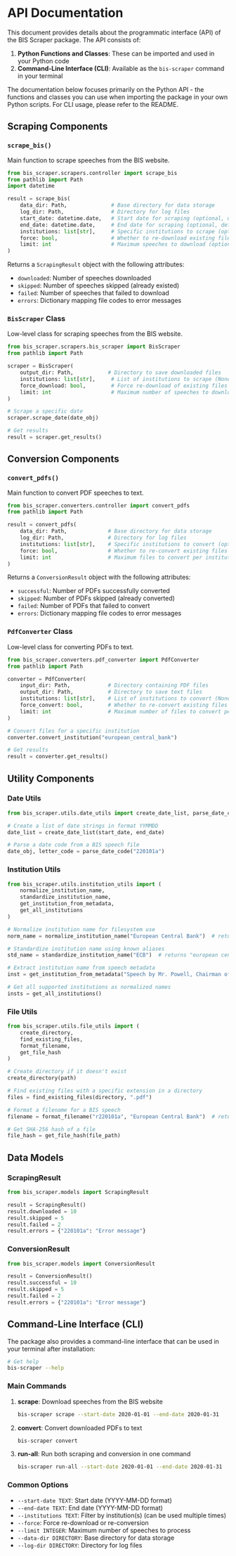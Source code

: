 # API Documentation

This document provides details about the programmatic interface (API) of the BIS Scraper package. The API consists of:

1. **Python Functions and Classes**: These can be imported and used in your Python code
2. **Command-Line Interface (CLI)**: Available as the `bis-scraper` command in your terminal

The documentation below focuses primarily on the Python API - the functions and classes you can use when importing the package in your own Python scripts. For CLI usage, please refer to the README.

## Scraping Components

### `scrape_bis()`

Main function to scrape speeches from the BIS website.

```python
from bis_scraper.scrapers.controller import scrape_bis
from pathlib import Path
import datetime

result = scrape_bis(
    data_dir: Path,              # Base directory for data storage
    log_dir: Path,               # Directory for log files
    start_date: datetime.date,   # Start date for scraping (optional, default: 7 days ago)
    end_date: datetime.date,     # End date for scraping (optional, default: today)
    institutions: list[str],     # Specific institutions to scrape (optional, default: all)
    force: bool,                 # Whether to re-download existing files (default: False)
    limit: int                   # Maximum speeches to download (optional)
)
```

Returns a `ScrapingResult` object with the following attributes:
- `downloaded`: Number of speeches downloaded
- `skipped`: Number of speeches skipped (already existed)
- `failed`: Number of speeches that failed to download
- `errors`: Dictionary mapping file codes to error messages

### `BisScraper` Class

Low-level class for scraping speeches from the BIS website.

```python
from bis_scraper.scrapers.bis_scraper import BisScraper
from pathlib import Path

scraper = BisScraper(
    output_dir: Path,           # Directory to save downloaded files
    institutions: list[str],     # List of institutions to scrape (None = all)
    force_download: bool,        # Force re-download of existing files
    limit: int                   # Maximum number of speeches to download
)

# Scrape a specific date
scraper.scrape_date(date_obj)

# Get results
result = scraper.get_results()
```

## Conversion Components

### `convert_pdfs()`

Main function to convert PDF speeches to text.

```python
from bis_scraper.converters.controller import convert_pdfs
from pathlib import Path

result = convert_pdfs(
    data_dir: Path,             # Base directory for data storage
    log_dir: Path,              # Directory for log files
    institutions: list[str],    # Specific institutions to convert (optional, default: all)
    force: bool,                # Whether to re-convert existing files (default: False)
    limit: int                  # Maximum files to convert per institution (optional)
)
```

Returns a `ConversionResult` object with the following attributes:
- `successful`: Number of PDFs successfully converted
- `skipped`: Number of PDFs skipped (already converted)
- `failed`: Number of PDFs that failed to convert
- `errors`: Dictionary mapping file codes to error messages

### `PdfConverter` Class

Low-level class for converting PDFs to text.

```python
from bis_scraper.converters.pdf_converter import PdfConverter
from pathlib import Path

converter = PdfConverter(
    input_dir: Path,            # Directory containing PDF files
    output_dir: Path,           # Directory to save text files
    institutions: list[str],    # List of institutions to convert (None = all)
    force_convert: bool,        # Whether to re-convert existing files
    limit: int                  # Maximum number of files to convert per institution
)

# Convert files for a specific institution
converter.convert_institution("european_central_bank")

# Get results
result = converter.get_results()
```

## Utility Components

### Date Utils

```python
from bis_scraper.utils.date_utils import create_date_list, parse_date_code

# Create a list of date strings in format YYMMDD
date_list = create_date_list(start_date, end_date)

# Parse a date code from a BIS speech file
date_obj, letter_code = parse_date_code("220101a")
```

### Institution Utils

```python
from bis_scraper.utils.institution_utils import (
    normalize_institution_name,
    standardize_institution_name,
    get_institution_from_metadata,
    get_all_institutions
)

# Normalize institution name for filesystem use
norm_name = normalize_institution_name("European Central Bank")  # returns "european_central_bank"

# Standardize institution name using known aliases
std_name = standardize_institution_name("ECB")  # returns "european central bank"

# Extract institution name from speech metadata
inst = get_institution_from_metadata("Speech by Mr. Powell, Chairman of the Federal Reserve")

# Get all supported institutions as normalized names
insts = get_all_institutions()
```

### File Utils

```python
from bis_scraper.utils.file_utils import (
    create_directory,
    find_existing_files,
    format_filename,
    get_file_hash
)

# Create directory if it doesn't exist
create_directory(path)

# Find existing files with a specific extension in a directory
files = find_existing_files(directory, ".pdf")

# Format a filename for a BIS speech
filename = format_filename("r220101a", "European Central Bank")  # returns "220101a.pdf"

# Get SHA-256 hash of a file
file_hash = get_file_hash(file_path)
```

## Data Models

### ScrapingResult

```python
from bis_scraper.models import ScrapingResult

result = ScrapingResult()
result.downloaded = 10
result.skipped = 5
result.failed = 2
result.errors = {"220101a": "Error message"}
```

### ConversionResult

```python
from bis_scraper.models import ConversionResult

result = ConversionResult()
result.successful = 10
result.skipped = 5
result.failed = 2
result.errors = {"220101a": "Error message"}
```

## Command-Line Interface (CLI)

The package also provides a command-line interface that can be used in your terminal after installation:

```bash
# Get help
bis-scraper --help
```

### Main Commands

1. **scrape**: Download speeches from the BIS website
   ```bash
   bis-scraper scrape --start-date 2020-01-01 --end-date 2020-01-31
   ```

2. **convert**: Convert downloaded PDFs to text
   ```bash
   bis-scraper convert
   ```

3. **run-all**: Run both scraping and conversion in one command
   ```bash
   bis-scraper run-all --start-date 2020-01-01 --end-date 2020-01-31
   ```

### Common Options

- `--start-date TEXT`: Start date (YYYY-MM-DD format)
- `--end-date TEXT`: End date (YYYY-MM-DD format)
- `--institutions TEXT`: Filter by institution(s) (can be used multiple times)
- `--force`: Force re-download or re-conversion
- `--limit INTEGER`: Maximum number of speeches to process
- `--data-dir DIRECTORY`: Base directory for data storage
- `--log-dir DIRECTORY`: Directory for log files 